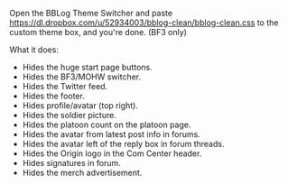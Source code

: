 Open the BBLog Theme Switcher and paste https://dl.dropbox.com/u/52934003/bblog-clean/bblog-clean.css to the custom theme box, and you're done.
(BF3 only)

What it does:
 * Hides the huge start page buttons.
 * Hides the BF3/MOHW switcher.
 * Hides the Twitter feed.
 * Hides the footer.
 * Hides profile/avatar (top right).
 * Hides the soldier picture.
 * Hides the platoon count on the platoon page.
 * Hides the avatar from latest post info in forums.
 * Hides the avatar left of the reply box in forum threads.
 * Hides the Origin logo in the Com Center header.
 * Hides signatures in forum.
 * Hides the merch advertisement.